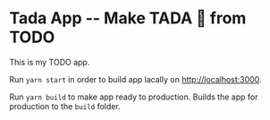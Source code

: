 # Tada App -- Make TADA 🎉 from TODO

This is my TODO app.

Run  `yarn start` in order to build app lacally on [http://localhost:3000](http://localhost:3000).

Run `yarn build` to make app ready to production. Builds the app for production to the `build` folder.
